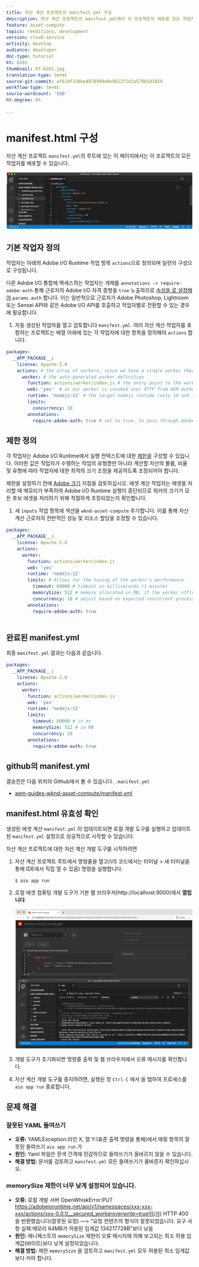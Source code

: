 ```yaml
---
title: 자산 계산 프로젝트의 manifest.yml 구성
description: 자산 계산 프로젝트의 manifest.yml에서 이 프로젝트의 배포될 모든 작업자에 대해 설명합니다.
feature: asset-compute
topics: renditions, development
version: cloud-service
activity: develop
audience: developer
doc-type: tutorial
kt: 6281
thumbnail: KT-6281.jpg
translation-type: tm+mt
source-git-commit: af610f338be4878999e0e9812f1d2a57065d1829
workflow-type: tm+mt
source-wordcount: '550'
ht-degree: 0%

---
```



# manifest.html 구성

자산 계산 프로젝트 `manifest.yml`의 루트에 있는 이 페이지에서는 이 프로젝트의 모든 작업자를 배포할 수 있습니다.

![manifest.yml](./assets/manifest/manifest.png)

## 기본 작업자 정의

작업자는 아래의 Adobe I/O Runtime 작업 항목 `actions`으로 정의되며 일련의 구성으로 구성됩니다.

다른 Adobe I/O 통합에 액세스하는 작업자는 개체를 `annotations -> require-adobe-auth` 통해 근로자의 Adobe I/O 자격 증명을 `true` 노출하므로 [속성을 로 설정해야](https://docs.adobe.com/content/help/en/asset-compute/using/extend/develop-custom-application.html#access-adobe-apis) `params.auth` 합니다. 이는 일반적으로 근로자가 Adobe Photoshop, Lightroom 또는 Sensei API와 같은 Adobe I/O API를 호출하고 작업자별로 전환할 수 있는 경우에 필요합니다.

1. 자동 생성된 작업자를 열고 검토합니다 `manifest.yml`. 여러 자산 계산 작업자를 포함하는 프로젝트는 배열 아래에 있는 각 작업자에 대한 항목을 정의해야 `actions` 합니다.

```yml
packages:
  __APP_PACKAGE__:
    license: Apache-2.0
    actions: # the array of workers, since we have a single worker there is only one entry beneath actions
      worker: # the auto-generated worker definition
        function: actions/worker/index.js # the entry point to the worker 
        web: 'yes'  # as our worker is invoked over HTTP from AEM Author service
        runtime: 'nodejs:12' # the target nodejs runtime (only 10 and 12 are supported)
        limits:
          concurrency: 10
        annotations:
          require-adobe-auth: true # set to true, to pass through Adobe I/O access token/client id via params.auth in the worker, typically required when the worker calls out to Adobe I/O APIs such as the Adobe Photoshop, Lightroom or Sensei APIs.
```

## 제한 정의

각 작업자는 Adobe I/O Runtime에서 실행 컨텍스트에 대한 [제한을](https://www.adobe.io/apis/experienceplatform/runtime/docs.html#!adobedocs/adobeio-runtime/master/guides/system_settings.md) 구성할 수 있습니다. 이러한 값은 작업자가 수행하는 작업의 유형뿐만 아니라 계산할 자산의 볼륨, 비율 및 유형에 따라 작업자에 대한 최적의 크기 조정을 제공하도록 조정되어야 합니다.

제한을 설정하기 전에 [Adobe 크기](https://docs.adobe.com/content/help/en/asset-compute/using/extend/develop-custom-application.html#sizing-workers) 지침을 검토하십시오. 에셋 계산 작업자는 에셋을 처리할 때 메모리가 부족하여 Adobe I/O Runtime 실행이 중단되므로 워커의 크기가 모든 후보 에셋을 처리하기 위해 적절하게 조정되었는지 확인합니다.

1. 새 `inputs` 작업 항목에 섹션을 `wknd-asset-compute` 추가합니다. 이를 통해 자산 계산 근로자의 전반적인 성능 및 리소스 할당을 조정할 수 있습니다.

```yml
packages:
  __APP_PACKAGE__:
    license: Apache-2.0
    actions: 
      worker:
        function: actions/worker/index.js 
        web: 'yes' 
        runtime: 'nodejs:12'
        limits: # Allows for the tuning of the worker's performance
          timeout: 60000 # timeout in milliseconds (1 minute)
          memorySize: 512 # memory allocated in MB; if the worker offloads heavy computational work to other Web services this number can be reduced
          concurrency: 10 # adjust based on expected concurrent processing and timeout 
        annotations:
          require-adobe-auth: true
           
```

## 완료된 manifest.yml

최종 `manifest.yml` 결과는 다음과 같습니다.

```yml
packages:
  __APP_PACKAGE__:
    license: Apache-2.0
    actions: 
      worker:
        function: actions/worker/index.js 
        web: 'yes' 
        runtime: 'nodejs:12'
        limits:
          timeout: 60000 # in ms
          memorySize: 512 # in MB
          concurrency: 10 
        annotations:
          require-adobe-auth: true
```

## github의 manifest.yml

결승전은 다음 위치의 Github에서 볼 수 있습니다. `.manifest.yml`

+ [aem-guides-wknd-asset-compute/manifest.yml](https://github.com/adobe/aem-guides-wknd-asset-compute/blob/master/manifest.yml)


## manifest.html 유효성 확인

생성된 에셋 계산 `manifest.yml` 이 업데이트되면 로컬 개발 도구를 실행하고 업데이트된 `manifest.yml` 설정으로 성공적으로 시작할 수 있습니다.

자산 계산 프로젝트에 대한 자산 계산 개발 도구를 시작하려면

1. 자산 계산 프로젝트 루트에서 명령줄을 열고(VS 코드에서는 터미널 > 새 터미널을 통해 IDE에서 직접 열 수 있음) 명령을 실행합니다.

   ```
   $ aio app run
   ```

1. 로컬 에셋 컴퓨팅 개발 도구가 기본 웹 브라우저(http://localhost:9000)에서 __열립니다__.

   ![aio 앱 실행](assets/environment-variables/aio-app-run.png)

1. 개발 도구가 초기화되면 명령줄 출력 및 웹 브라우저에서 오류 메시지를 확인합니다.
1. 자산 계산 개발 도구를 중지하려면, 실행된 창 `Ctrl-C` 에서 을 탭하여 프로세스를 `aio app run` 종료합니다.

## 문제 해결

### 잘못된 YAML 들여쓰기

+ __오류:__ YAMLException:라인 X, 열 Y:(표준 출력 명령을 통해)에서 매핑 항목의 잘못된 들여쓰기 `aio app run` 가
+ __원인:__ Yaml 파일은 흰색 간격에 민감하므로 들여쓰기가 올바르지 않을 수 있습니다.
+ __해결 방법:__ 문서를 검토하고 `manifest.yml` 모든 들여쓰기가 올바른지 확인하십시오.

### memorySize 제한이 너무 낮게 설정되어 있습니다.

+ __오류:__ 로컬 개발 서버 OpenWhiskError:PUT https://adobeioruntime.net/api/v1/namespaces/xxx-xxx-xxx/actions/xxx-0.0.1/__secured_workeroverwrite=true이(가) HTTP 400을 반환했습니다(잘못된 요청) —> &quot;요청 컨텐츠의 형식이 잘못되었습니다. 요구 사항 실패:메모리 64MB가 허용된 임계값 134217728B&quot;보다 낮음
+ __원인:__ 매니페스트의 `memorySize` 제한이 오류 메시지에 의해 보고되는 최소 허용 임계값(바이트)보다 낮게 설정되었습니다.
+ __해결 방법:__ 제한 `memorySize` 을 검토하고 `manifest.yml` 모두 허용된 최소 임계값보다 커야 합니다.